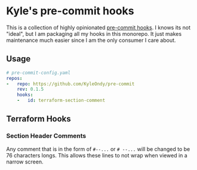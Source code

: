 # Kyle's pre-commit hooks

This is a collection of highly opinionated [pre-commit hooks](https://pre-commit.com/).
I knows its not "ideal", but I am packaging all my hooks in this monorepo.
It just makes maintenance much easier since I am the only consumer I care about.

## Usage

```.yaml
# pre-commit-config.yaml
repos:
-   repo: https://github.com/KyleOndy/pre-commit
    rev: 0.1.5
    hooks:
    -   id: terraform-section-comment
```

## Terraform Hooks

### Section Header Comments

Any comment that is in the form of `#--...` or `# --...` will be changed to be 76 characters longs.
This allows these lines to not wrap when viewed in a narrow screen.

